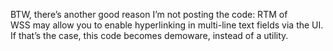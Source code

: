 BTW, there’s another good reason I’m not posting the code: RTM of
WSS may allow you to enable hyperlinking in multi-line text fields via
the UI. If that’s the case, this code becomes demoware, instead of a
utility.
